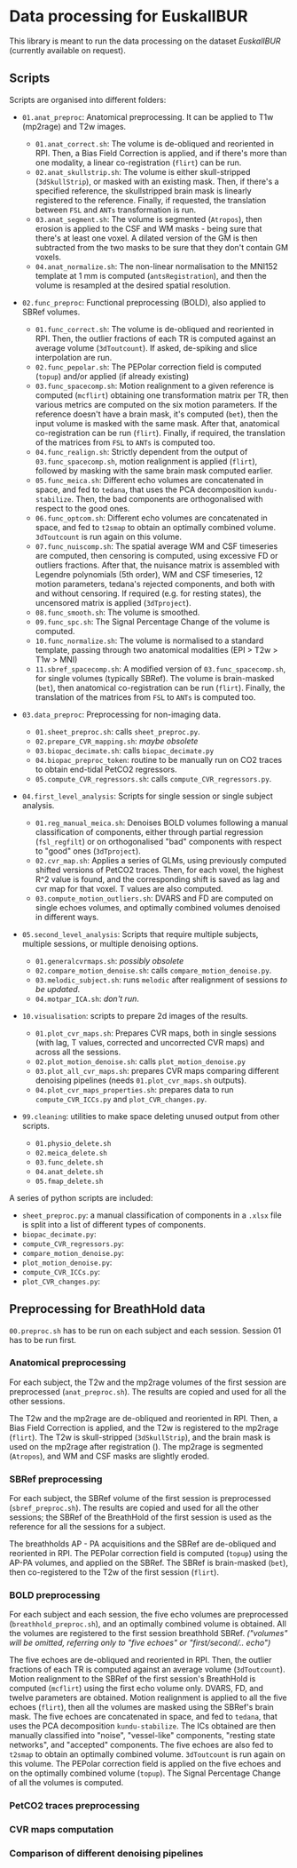 Data processing for EuskalIBUR
=============================

This library is meant to run the data processing on the dataset *EuskalIBUR* (currently available on request).


Scripts
-------

Scripts are organised into different folders:
- `01.anat_preproc`: Anatomical preprocessing. It can be applied to T1w (mp2rage) and T2w images.
	- `01.anat_correct.sh`: The volume is de-obliqued and reoriented in RPI. Then, a Bias Field Correction is applied, and if there's more than one modality, a linear co-registration (`flirt`) can be run. 
	- `02.anat_skullstrip.sh`: The volume is either skull-stripped (`3dSkullStrip`), or masked with an existing mask. Then, if there's a specified reference, the skullstripped brain mask is linearly registered to the reference. Finally, if requested, the translation between `FSL` and `ANTs` transformation is run.
	- `03.anat_segment.sh`: The volume is segmented (`Atropos`), then erosion is applied to the CSF and WM masks - being sure that there's at least one voxel. A dilated version of the GM is then subtracted from the two masks to be sure that they don't contain GM voxels.
	- `04.anat_normalize.sh`: The non-linear normalisation to the MNI152 template at 1 mm is computed (`antsRegistration`), and then the volume is resampled at the desired spatial resolution.

- `02.func_preproc`: Functional preprocessing (BOLD), also applied to SBRef volumes.
	- `01.func_correct.sh`: The volume is de-obliqued and reoriented in RPI. Then, the outlier fractions of each TR is computed against an average volume (`3dToutcount`). If asked, de-spiking and slice interpolation are run.
	- `02.func_pepolar.sh`: The PEPolar correction field is computed (`topup`) and/or applied (if already existing)
	- `03.func_spacecomp.sh`: Motion realignment to a given reference is computed (`mcflirt`) obtaining one transformation matrix per TR, then various metrics are computed on the six motion parameters. If the reference doesn't have a brain mask, it's computed (`bet`), then the input volume is masked with the same mask. After that, anatomical co-registration can be run (`flirt`). Finally, if required, the translation of the matrices from `FSL` to `ANTs` is computed too.
	- `04.func_realign.sh`: Strictly dependent from the output of `03.func_spacecomp.sh`, motion realignment is applied (`flirt`), followed by masking with the same brain mask computed earlier.
	- `05.func_meica.sh`: Different echo volumes are concatenated in space, and fed to `tedana`, that uses the PCA decomposition `kundu-stabilize`. Then, the bad components are orthogonalised with respect to the good ones.
	- `06.func_optcom.sh`: Different echo volumes are concatenated in space, and fed to `t2smap` to obtain an optimally combined volume. `3dToutcount` is run again on this volume.
	- `07.func_nuiscomp.sh`: The spatial average WM and CSF timeseries are computed, then censoring is computed, using excessive FD or outliers fractions. After that, the nuisance matrix is assembled with Legendre polynomials (5th order), WM and CSF timeseries, 12 motion parameters, tedana's rejected components, and both with and without censoring. If required (e.g. for resting states), the uncensored matrix is applied (`3dTproject`).
	- `08.func_smooth.sh`: The volume is smoothed.
	- `09.func_spc.sh`: The Signal Percentage Change of the volume is computed.
	- `10.func_normalize.sh`: The volume is normalised to a standard template, passing through two anatomical modalities (EPI > T2w > T1w > MNI)
	- `11.sbref_spacecomp.sh`: A modified version of `03.func_spacecomp.sh`, for single volumes (typically SBRef). The volume is brain-masked (`bet`), then anatomical co-registration can be run (`flirt`). Finally, the translation of the matrices from `FSL` to `ANTs` is computed too.

- `03.data_preproc`: Preprocessing for non-imaging data.
	- `01.sheet_preproc.sh`: calls `sheet_preproc.py`.
	- `02.prepare_CVR_mapping.sh`: *maybe obsolete*
	- `03.biopac_decimate.sh`: calls `biopac_decimate.py`
	- `04.biopac_preproc_token`: routine to be manually run on CO2 traces to obtain end-tidal PetCO2 regressors.
	- `05.compute_CVR_regressors.sh`: calls `compute_CVR_regressors.py`.

- `04.first_level_analysis`: Scripts for single session or single subject analysis.
	- `01.reg_manual_meica.sh`: Denoises BOLD volumes following a manual classification of components, either through partial regression (`fsl_regfilt`) or on orthogonalised "bad" components with respect to "good" ones (`3dTproject`).
	- `02.cvr_map.sh`: Applies a series of GLMs, using previously computed shifted versions of PetCO2 traces. Then, for each voxel, the highest R^2 value is found, and the corresponding shift is saved as lag and cvr map for that voxel. T values are also computed.
	- `03.compute_motion_outliers.sh`: DVARS and FD are computed on single echoes volumes, and optimally combined volumes denoised in different ways.

- `05.second_level_analysis`: Scripts that require multiple subjects, multiple sessions, or multiple denoising options.
	- `01.generalcvrmaps.sh`: *possibly obsolete*
	- `02.compare_motion_denoise.sh`: calls `compare_motion_denoise.py`.
	- `03.melodic_subject.sh`: runs `melodic` after realignment of sessions *to be updated*.
	- `04.motpar_ICA.sh`: *don't run*.

- `10.visualisation`: scripts to prepare 2d images of the results.
	- `01.plot_cvr_maps.sh`: Prepares CVR maps, both in single sessions (with lag, T values, corrected and uncorrected CVR maps) and across all the sessions.
	- `02.plot_motion_denoise.sh`: calls `plot_motion_denoise.py`
	- `03.plot_all_cvr_maps.sh`: prepares CVR maps comparing different denoising pipelines (needs `01.plot_cvr_maps.sh` outputs).
	- `04.plot_cvr_maps_properties.sh`: prepares data to run `compute_CVR_ICCs.py` and `plot_CVR_changes.py`.

- `99.cleaning`: utilities to make space deleting unused output from other scripts.
	- `01.physio_delete.sh`
	- `02.meica_delete.sh`
	- `03.func_delete.sh`
	- `04.anat_delete.sh`
	- `05.fmap_delete.sh`

A series of python scripts are included:
- `sheet_preproc.py`: a manual classification of components in a `.xlsx` file is split into a list of different types of components.
- `biopac_decimate.py`: 
- `compute_CVR_regressors.py`: 
- `compare_motion_denoise.py`: 
- `plot_motion_denoise.py`: 
- `compute_CVR_ICCs.py`: 
- `plot_CVR_changes.py`: 



Preprocessing for BreathHold data
---------------------------------

`00.preproc.sh` has to be run on each subject and each session. Session 01 has to be run first.

### Anatomical preprocessing
For each subject, the T2w and the mp2rage volumes of the first session are preprocessed (`anat_preproc.sh`). The results are copied and used for all the other sessions.

The T2w and the mp2rage are de-obliqued and reoriented in RPI. Then, a Bias Field Correction is applied, and the T2w is registered to the mp2rage (`flirt`). 
The T2w is skull-stripped (`3dSkullStrip`), and the brain mask is used on the mp2rage after registration ().
The mp2rage is segmented (`Atropos`), and WM and CSF masks are slightly eroded.

### SBRef preprocessing
For each subject, the SBRef volume of the first session is preprocessed (`sbref_preproc.sh`). The results are copied and used for all the other sessions; the SBRef of the BreathHold of the first session is used as the reference for all the sessions for a subject.

The breathholds AP - PA acquisitions and the SBRef are de-obliqued and reoriented in RPI.
The PEPolar correction field is computed (`topup`) using the AP-PA volumes, and applied on the SBRef.
The SBRef is brain-masked (`bet`), then co-registered to the T2w of the first session (`flirt`). 

### BOLD preprocessing
For each subject and each session, the five echo volumes are preprocessed (`breathhold_preproc.sh`), and an optimally combined volume is obtained. All the volumes are registered to the first session breathhold SBRef.
*("volumes" will be omitted, referring only to "five echoes" or "first/second/.. echo")*

The five echoes are de-obliqued and reoriented in RPI. Then, the outlier fractions of each TR is computed against an average volume (`3dToutcount`).
Motion realignment to the SBRef of the first session's BreathHold is computed (`mcflirt`) using the first echo volume only. DVARS, FD, and twelve parameters are obtained. 
Motion realignment is applied to all the five echoes (`flirt`), then all the volumes are masked using the SBRef's brain mask.
The five echoes are concatenated in space, and fed to `tedana`, that uses the PCA decomposition `kundu-stabilize`. The ICs obtained are then manually classified into "noise", "vessel-like" components, "resting state networks", and "accepted" components.
The five echoes are also fed to `t2smap` to obtain an optimally combined volume. `3dToutcount` is run again on this volume.
The PEPolar correction field is applied on the five echoes and on the optimally combined volume (`topup`).
The Signal Percentage Change of all the volumes is computed.

### PetCO2 traces preprocessing

### CVR maps computation

### Comparison of different denoising pipelines